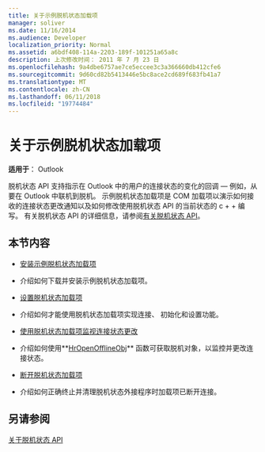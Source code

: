 ```yaml
---
title: 关于示例脱机状态加载项
manager: soliver
ms.date: 11/16/2014
ms.audience: Developer
localization_priority: Normal
ms.assetid: a6bdf408-114a-2203-189f-101251a65a8c
description: 上次修改时间： 2011 年 7 月 23 日
ms.openlocfilehash: 9a4dbe6757ae7ce5eccee3c3a366660db412cfe6
ms.sourcegitcommit: 9d60cd82b5413446e5bc8ace2cd689f683fb41a7
ms.translationtype: MT
ms.contentlocale: zh-CN
ms.lasthandoff: 06/11/2018
ms.locfileid: "19774484"
---
```

# <a name="about-the-sample-offline-state-add-in"></a>关于示例脱机状态加载项

  
  
**适用于**： Outlook 
  
脱机状态 API 支持指示在 Outlook 中的用户的连接状态的变化的回调 — 例如，从要在 Outlook 中联机到脱机。 示例脱机状态加载项是 COM 加载项以演示如何接收的连接状态更改通知以及如何修改使用脱机状态 API 的当前状态的 c + + 编写。 有关脱机状态 API 的详细信息，请参阅[有关脱机状态 API](about-the-offline-state-api.md)。
  
## <a name="in-this-section"></a>本节内容

- [安装示例脱机状态加载项](installing-the-sample-offline-state-add-in.md)
    
- 介绍如何下载并安装示例脱机状态加载项。
    
- [设置脱机状态加载项](setting-up-an-offline-state-add-in.md)
    
- 介绍如何才能使用脱机状态加载项实现连接、 初始化和设置功能。
    
- [使用脱机状态加载项监视连接状态更改](monitoring-connection-state-changes-using-an-offline-state-add-in.md)
    
- 介绍如何使用**[HrOpenOfflineObj](hropenofflineobj.md)** 函数可获取脱机对象，以监控并更改连接状态。 
    
- [断开脱机状态加载项](disconnecting-an-offline-state-add-in.md)
    
- 介绍如何正确终止并清理脱机状态外接程序时加载项已断开连接。
    
## <a name="see-also"></a>另请参阅



[关于脱机状态 API](about-the-offline-state-api.md)

